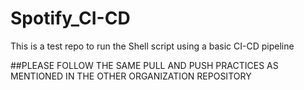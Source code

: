# Spotify_CI-CD
This is a test repo to run the Shell script using a basic CI-CD pipeline

##PLEASE FOLLOW THE SAME PULL AND PUSH PRACTICES AS MENTIONED IN THE OTHER ORGANIZATION REPOSITORY
